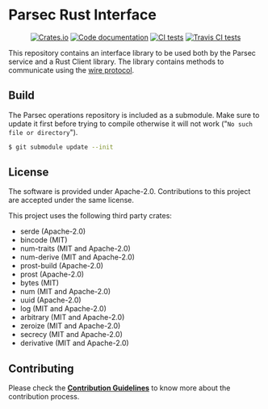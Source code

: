 <!--
  -- Copyright 2019 Contributors to the Parsec project.
  -- SPDX-License-Identifier: Apache-2.0
--->
# Parsec Rust Interface

<p align="center">
  <a href="https://crates.io/crates/parsec-interface"><img alt="Crates.io" src="https://img.shields.io/crates/v/parsec-interface"></a>
  <a href="https://docs.rs/parsec-interface"><img src="https://docs.rs/parsec-interface/badge.svg" alt="Code documentation"/></a>
  <a href="https://github.com/parallaxsecond/parsec-interface-rs/actions?query=workflow%3A%22Continuous+Integration%22"><img src="https://github.com/parallaxsecond/parsec-interface-rs/workflows/Continuous%20Integration/badge.svg" alt="CI tests"/></a>
  <a href="https://travis-ci.com/parallaxsecond/parsec-interface-rs"><img src="https://travis-ci.com/parallaxsecond/parsec-interface-rs.svg?branch=master" alt="Travis CI tests"/></a>
</p>

This repository contains an interface library to be used both by the Parsec service and a Rust Client library.
The library contains methods to communicate using the [wire protocol](https://github.com/parallaxsecond/parsec/blob/master/docs/wire_protocol.md).

## Build

The Parsec operations repository is included as a submodule. Make sure to update it first before
trying to compile otherwise it will not work ("`No such file or directory`").

```bash
$ git submodule update --init
```

## License

The software is provided under Apache-2.0. Contributions to this project are accepted under the same license.

This project uses the following third party crates:
* serde (Apache-2.0)
* bincode (MIT)
* num-traits (MIT and Apache-2.0)
* num-derive (MIT and Apache-2.0)
* prost-build (Apache-2.0)
* prost (Apache-2.0)
* bytes (MIT)
* num (MIT and Apache-2.0)
* uuid (Apache-2.0)
* log (MIT and Apache-2.0)
* arbitrary (MIT and Apache-2.0)
* zeroize (MIT and Apache-2.0)
* secrecy (MIT and Apache-2.0)
* derivative (MIT and Apache-2.0)

## Contributing

Please check the [**Contribution Guidelines**](https://parallaxsecond.github.io/parsec-book/contributing.html)
to know more about the contribution process.

